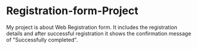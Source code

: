 # Registration-form-Project
My project is about Web Registration form.
It includes the registration details and after successful registration it shows the confirmation message of "Successfully completed".

